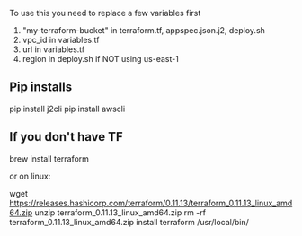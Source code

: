To use this you need to replace a few variables first

1. "my-terraform-bucket" in terraform.tf, appspec.json.j2, deploy.sh
2. vpc_id in variables.tf
3. url in variables.tf
4. region in  deploy.sh if NOT using us-east-1


## Pip installs
pip install j2cli
pip install awscli

## If you don't have TF
brew install terraform 

or on linux:

wget https://releases.hashicorp.com/terraform/0.11.13/terraform_0.11.13_linux_amd64.zip
unzip terraform_0.11.13_linux_amd64.zip
rm -rf terraform_0.11.13_linux_amd64.zip
install terraform /usr/local/bin/

